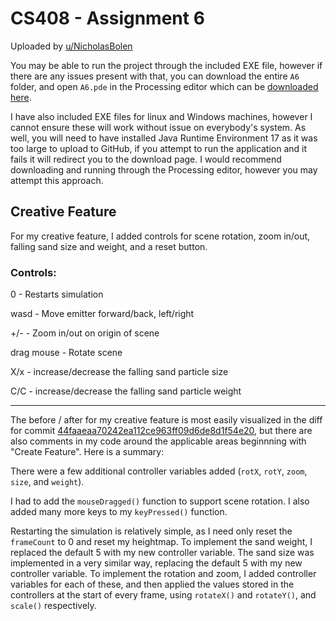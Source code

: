 # CS408 - Assignment 6

Uploaded by [u/NicholasBolen](https://github.com/NicholasBolen/)

You may be able to run the project through the included EXE file, however if there are any issues present with that, you can download the entire `A6` folder, and open `A6.pde` in the Processing editor which can be [downloaded here](https://processing.org/download).

I have also included EXE files for linux and Windows machines, however I cannot ensure these will work without issue on everybody's system. As well, you will need to have installed Java Runtime Environment 17 as it was too large to upload to GitHub, if you attempt to run the application and it fails it will redirect you to the download page.
I would recommend downloading and running through the Processing editor, however you may attempt this approach.

## Creative Feature

For my creative feature, I added controls for scene rotation, zoom in/out, falling sand size and weight, and a reset button.

### Controls:

0 - Restarts simulation

wasd - Move emitter forward/back, left/right

+/- - Zoom in/out on origin of scene

drag mouse - Rotate scene

X/x - increase/decrease the falling sand particle size

C/C - increase/decrease the falling sand particle weight

---

The before / after for my creative feature is most easily visualized in the diff for commit [44faaeaa70242ea112ce963ff09d6de8d1f54e20](https://github.com/NicholasBolen/408/commit/44faaeaa70242ea112ce963ff09d6de8d1f54e20), but there are also comments in my code around the applicable areas beginnning with "Create Feature". Here is a summary:

There were a few additional controller variables added (`rotX`, `rotY`, `zoom`, `size`, and `weight`).

I had to add the `mouseDragged()` function to support scene rotation. I also added many more keys to my `keyPressed()` function.

Restarting the simulation is relatively simple, as I need only reset the `frameCount` to 0 and reset my heightmap. To implement the sand weight, I replaced the default 5 with my new controller variable. The sand size was implemented in a very similar way, replacing the default 5 with my new controller variable. To implement the rotation and zoom, I added controller variables for each of these, and then applied the values stored in the controllers at the start of every frame, using `rotateX()` and `rotateY()`, and `scale()` respectively.
